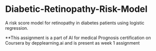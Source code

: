 # Diabetic-Retinopathy-Risk-Model

A risk score model for retinopathy in diabetes patients using logistic regression.


**This assignment is a part of AI for medical Prognosis certification on Coursera by depplearning.ai and is present as week 1 assignment
